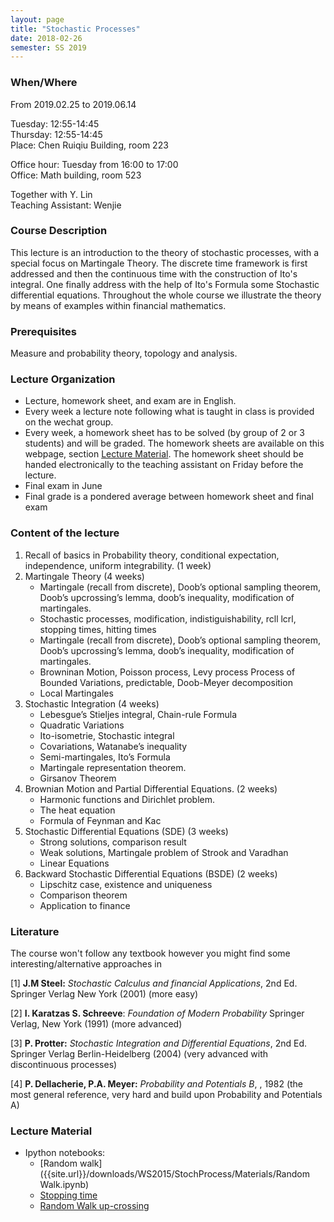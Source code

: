 ```yaml
---
layout: page
title: "Stochastic Processes"
date: 2018-02-26
semester: SS 2019
---
```


### When/Where

From 2019.02.25 to 2019.06.14

Tuesday: 12:55-14:45  
Thursday: 12:55-14:45  
Place: Chen Ruiqiu Building, room 223  

Office hour: Tuesday from 16:00 to 17:00  
Office: Math building, room 523

Together with Y. Lin  
Teaching Assistant: Wenjie  


### Course Description

This lecture is an introduction to the theory of stochastic processes, with a special focus on Martingale Theory.
The discrete time framework is first addressed and then the continuous time with the construction of Ito's integral.
One finally address with the help of Ito's Formula some Stochastic differential equations.
Throughout the whole course we illustrate the theory by means of examples within financial mathematics.

### Prerequisites

Measure and probability theory, topology and analysis.


### Lecture Organization
 * Lecture, homework sheet, and exam are in English.
 * Every week a lecture note following what is taught in class is provided on the wechat group.
 * Every week, a homework sheet has to be solved (by group of 2 or 3 students) and will be graded. The homework sheets are available on this webpage, section [Lecture Material](#lecture-material). The homework sheet should be handed electronically to the teaching assistant on Friday before the lecture.
 * Final exam in June
 * Final grade is a pondered average between homework sheet and final exam

### Content of the lecture

1. Recall of basics in Probability theory, conditional expectation, independence, uniform integrability. (1 week)
2. Martingale Theory (4 weeks)
    * Martingale (recall from discrete), Doob’s optional sampling theorem, Doob’s upcrossing’s lemma, doob’s inequality, modification of martingales.
    * Stochastic processes, modification, indistiguishability, rcll lcrl, stopping times, hitting times
    * Martingale (recall from discrete), Doob’s optional sampling theorem, Doob’s upcrossing’s lemma, doob’s inequality, modification of martingales.
    * Browninan Motion, Poisson process, Levy process
Process of Bounded Variations, predictable, Doob-Meyer decomposition
    * Local Martingales
3. Stochastic Integration (4 weeks)
    * Lebesgue’s Stieljes integral, Chain-rule Formula
    * Quadratic Variations
    * Ito-isometrie, Stochastic integral
    * Covariations, Watanabe’s inequality
    * Semi-martingales, Ito’s Formula
    * Martingale representation theorem.
    * Girsanov Theorem
4. Brownian Motion and Partial Differential Equations. (2 weeks)
    * Harmonic functions and Dirichlet problem.
    * The heat equation
    * Formula of Feynman and Kac
5. Stochastic Differential Equations (SDE) (3 weeks)
    * Strong solutions, comparison result
    * Weak solutions, Martingale problem of Strook and Varadhan
    * Linear Equations
6. Backward Stochastic Differential Equations (BSDE) (2 weeks)
    * Lipschitz case, existence and uniqueness
    * Comparison theorem
    * Application to finance

### Literature

The course won't follow any textbook however you might find some interesting/alternative approaches in


[1] **J.M Steel:** *Stochastic Calculus and financial Applications*, 2nd Ed. Springer Verlag New York (2001) (more easy)

[2] **I. Karatzas S. Schreeve**: *Foundation of Modern Probability* Springer Verlag, New York (1991) (more advanced)

[3] **P. Protter:** *Stochastic Integration and Differential Equations*, 2nd Ed. Springer Verlag Berlin-Heidelberg (2004) (very advanced with discontinuous processes)

[4] **P. Dellacherie, P.A. Meyer:** *Probability and Potentials B*, , 1982 (the most general reference, very hard and build upon Probability and Potentials A) 


### Lecture Material

* Ipython notebooks:
    * [Random walk]({{site.url}}/downloads/WS2015/StochProcess/Materials/Random Walk.ipynb)
    * [Stopping time]({{site.url}}/downloads/WS2015/StochProcess/Materials/Random_Walk_Stopping_Time.ipynb)
    * [Random Walk up-crossing]({{site.url}}/downloads/WS2015/StochProcess/Materials/Random_Walk_Upcrossing.ipynb)

